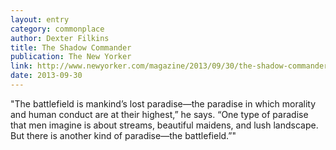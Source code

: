 ```yaml
---
layout: entry
category: commonplace
author: Dexter Filkins
title: The Shadow Commander
publication: The New Yorker
link: http://www.newyorker.com/magazine/2013/09/30/the-shadow-commander
date: 2013-09-30
---
```


"The battlefield is mankind’s lost paradise—the paradise in which morality and human conduct are at their highest,” he says. “One type of paradise that men imagine is about streams, beautiful maidens, and lush landscape. But there is another kind of paradise—the battlefield.”"

